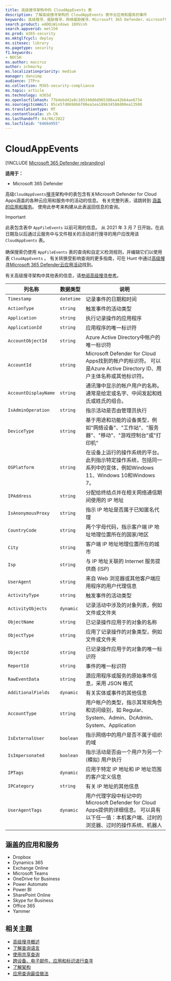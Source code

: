 ```yaml
---
title: 高级搜寻架构中的 CloudAppEvents 表
description: 了解高级搜寻架构的 CloudAppEvents 表中云应用和服务的事件
keywords: 高级搜寻、威胁搜寻、网络威胁搜寻、Microsoft 365 Defender、microsoft 365、m365、搜索、查询、遥测、架构参考、kusto、表、列、数据类型、说明、CloudAppEvents、Defender for Cloud应用
search.product: eADQiWindows 10XVcnh
search.appverid: met150
ms.prod: m365-security
ms.mktglfcycl: deploy
ms.sitesec: library
ms.pagetype: security
f1.keywords:
- NOCSH
ms.author: maccruz
author: schmurky
ms.localizationpriority: medium
manager: dansimp
audience: ITPro
ms.collection: M365-security-compliance
ms.topic: article
ms.technology: m365d
ms.openlocfilehash: 77b4ebd42a8c105340d6d965380aa42b64ae6734
ms.sourcegitcommit: 85ce5fd0698b6f00ea1ea189634588d00ea13508
ms.translationtype: MT
ms.contentlocale: zh-CN
ms.lasthandoff: 04/06/2022
ms.locfileid: "64664955"
---
```

# <a name="cloudappevents"></a>CloudAppEvents

[!INCLUDE [Microsoft 365 Defender rebranding](../includes/microsoft-defender.md)]

**适用于：**
- Microsoft 365 Defender

高级`CloudAppEvents`[搜寻](advanced-hunting-overview.md)架构中的表包含有关Microsoft Defender for Cloud Apps涵盖的各种云应用和服务中的活动的信息。 有关完整列表，请跳转到 [涵盖的应用和服务](#apps-and-services-covered)。 使用此参考来构建从此表返回信息的查询。

> [!IMPORTANT]
> 此表包含表中 `AppFileEvents` 以前可用的信息。 从 2021 年 3 月 7 日开始，在此日期及以后通过云服务中与文件相关的活动进行搜寻的用户应改用该 `CloudAppEvents` 表。 <br><br>确保搜索仍使用 `AppFileEvents` 表的查询和自定义检测规则，并编辑它们以使用表 `CloudAppEvents` 。 有关转换受影响查询的更多指南，可在 Hunt 中通过[高级搜寻Microsoft 365 Defender云应用活动](https://techcommunity.microsoft.com/t5/microsoft-365-defender/hunt-across-cloud-app-activities-with-microsoft-365-defender/ba-p/1893857)找到。

有关高级搜寻架构中其他表的信息，请[参阅高级搜寻参考](advanced-hunting-schema-tables.md)。

| 列名称 | 数据类型 | 说明 |
|-------------|-----------|-------------|
| `Timestamp` | `datetime` | 记录事件的日期和时间 |
| `ActionType` | `string` | 触发事件的活动类型 |
| `Application` | `string` | 执行记录操作的应用程序 |
| `ApplicationId` | `string` | 应用程序的唯一标识符 |
| `AccountObjectId` | `string` | Azure Active Directory中帐户的唯一标识符 |
| `AccountId` | `string` | Microsoft Defender for Cloud Apps找到的帐户的标识符。 可以是Azure Active Directory ID、用户主体名称或其他标识符。 |
| `AccountDisplayName` | `string` | 通讯簿中显示的帐户用户的名称。 通常是给定或名字、中间发起和姓氏或姓氏的组合。 |
| `IsAdminOperation` | `string` | 指示活动是否由管理员执行 |
| `DeviceType` | `string` | 基于用途和功能的设备类型，例如"网络设备"、"工作站"、"服务器"、"移动"、"游戏控制台"或"打印机" |
| `OSPlatform` | `string` | 在设备上运行的操作系统的平台。 此列指示特定操作系统，包括同一系列中的变体，例如Windows 11、Windows 10和Windows 7。 |
| `IPAddress` | `string` | 分配给终结点并在相关网络通信期间使用的 IP 地址 |
| `IsAnonymousProxy` | `string` | 指示 IP 地址是否属于已知匿名代理 |
| `CountryCode` | `string` | 两个字母代码，指示客户端 IP 地址地理位置所在的国家/地区 |
| `City` | `string` | 客户端 IP 地址地理位置所在的城市 |
| `Isp` | `string` | 与 IP 地址关联的 Internet 服务提供商 (ISP)  |
| `UserAgent` | `string` | 来自 Web 浏览器或其他客户端应用程序的用户代理信息 |
| `ActivityType` | `string` | 触发事件的活动类型 |
| `ActivityObjects` | `dynamic` | 记录活动中涉及的对象列表，例如文件或文件夹 |
| `ObjectName` | `string` | 已记录操作应用于的对象的名称 |
| `ObjectType` | `string` | 应用了记录操作的对象类型，例如文件或文件夹 |
| `ObjectId` | `string` | 已记录操作应用于的对象的唯一标识符 |
| `ReportId` | `string` | 事件的唯一标识符 |
| `RawEventData` | `string` | 源应用程序或服务的原始事件信息，采用 JSON 格式 |
| `AdditionalFields` | `dynamic` | 有关实体或事件的其他信息 |
| `AccountType` | `string` | 用户帐户的类型，指示其常规角色和访问级别，如 Regular、System、Admin、DcAdmin、System、Application |
| `IsExternalUser` | `boolean` | 指示网络中的用户是否不属于组织的域 |
| `IsImpersonated` | `boolean` | 指示活动是否由一个用户为另一个 (模拟) 用户执行 |
| `IPTags` | `dynamic` | 应用于特定 IP 地址和 IP 地址范围的客户定义信息 |
| `IPCategory` | `string` | 有关 IP 地址的其他信息 |
| `UserAgentTags` | `dynamic` | 用户代理字段中标记中的Microsoft Defender for Cloud Apps提供的详细信息。 可以具有以下任一值：本机客户端、过时的浏览器、过时的操作系统、机器人 |

## <a name="apps-and-services-covered"></a>涵盖的应用和服务

- Dropbox
- Dynamics 365
- Exchange Online
- Microsoft Teams
- OneDrive for Business
- Power Automate
- Power BI
- SharePoint Online
- Skype for Business
- Office 365
- Yammer

## <a name="related-topics"></a>相关主题

- [高级搜寻概述](advanced-hunting-overview.md)
- [了解查询语言](advanced-hunting-query-language.md)
- [使用共享查询](advanced-hunting-shared-queries.md)
- [跨设备、电子邮件、应用和标识进行查寻](advanced-hunting-query-emails-devices.md)
- [了解架构](advanced-hunting-schema-tables.md)
- [应用查询最佳做法](advanced-hunting-best-practices.md)
